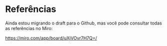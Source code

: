 # Referências

Ainda estou migrando o draft para o Github, mas você pode consultar todas as referências no Miro:

https://miro.com/app/board/uXjVOvr7H7Q=/